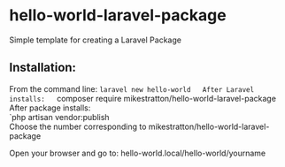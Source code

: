 # hello-world-laravel-package
Simple template for creating a Laravel Package

## Installation:  

From the command line: 
`laravel new hello-world  
After Laravel installs:  
`composer require mikestratton/hello-world-laravel-package  
After package installs:  
`php artisan vendor:publish  
Choose the number corresponding to mikestratton/hello-world-laravel-package  

Open your browser and go to: hello-world.local/hello-world/yourname
